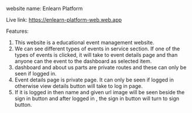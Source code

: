 website name: Enlearn Platform

Live link: https://enlearn-platform-web.web.app

Features:
1. This website is a educational event management website.
2. We can see different types of events in service section. If one of the types of events is clicked, it will take to event details page and than anyone can the event to the dashboard as selected item.
3. dashboard and about us parts are private routes and these can only be seen if logged in.
4. Event details page is private page. It can only be seen if logged in otherwise view details button will take to log in page.
5. If it is logged in then name and given url image will be seen beside the sign in button and after logged in , the sign in button will turn to sign button. 
